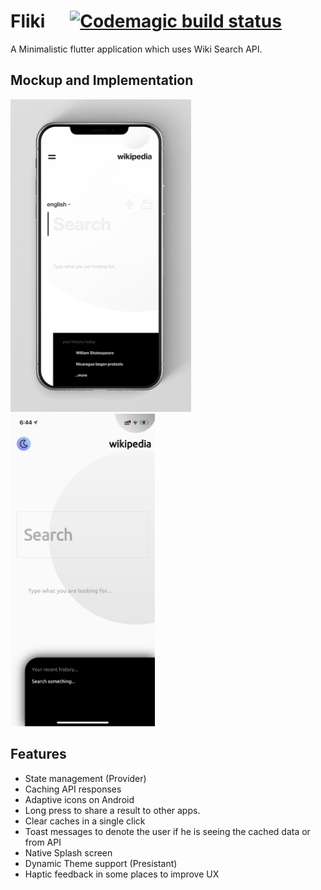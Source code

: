 # Fliki &nbsp;&nbsp;&nbsp;&nbsp; [![Codemagic build status](https://api.codemagic.io/apps/5fe65b199a189ed30a15a4f0/5fe65b199a189ed30a15a4ef/status_badge.svg)](https://codemagic.io/apps/5fe65b199a189ed30a15a4f0/5fe65b199a189ed30a15a4ef/latest_build)

A Minimalistic flutter application which uses Wiki Search API.

## Mockup and Implementation
<img src = "ui.png" height="500">&nbsp;&nbsp;&nbsp;&nbsp;<img src = "implementation.png" height="500">


## Features
 - State management (Provider)
 - Caching API responses
 - Adaptive icons on Android
 - Long press to share a result to other apps.
 - Clear caches in a single click
 - Toast messages to denote the user if he is seeing the cached data or from API
 - Native Splash screen
 - Dynamic Theme support (Presistant)
 - Haptic feedback in some places to improve UX
